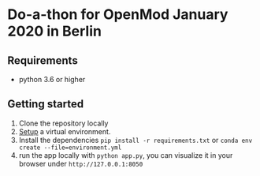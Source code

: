 # Do-a-thon for OpenMod January 2020 in Berlin

## Requirements

* python 3.6 or higher

## Getting started

1. Clone the repository locally
2. [Setup](https://oemof.readthedocs.io/en/latest/installation_and_setup.html#using-virtualenv-community-driven) a virtual environment.
3. Install the dependencies `pip install -r requirements.txt` or `conda env create --file=environment.yml`
4. run the app locally with `python app.py`, you can visualize it in your browser under 
`http://127.0.0.1:8050`
